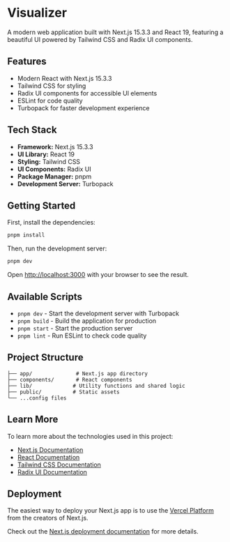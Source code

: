 # Visualizer

A modern web application built with Next.js 15.3.3 and React 19, featuring a beautiful UI powered by Tailwind CSS and Radix UI components.

## Features

- Modern React with Next.js 15.3.3
- Tailwind CSS for styling
- Radix UI components for accessible UI elements
- ESLint for code quality
- Turbopack for faster development experience

## Tech Stack

- **Framework:** Next.js 15.3.3
- **UI Library:** React 19
- **Styling:** Tailwind CSS
- **UI Components:** Radix UI
- **Package Manager:** pnpm
- **Development Server:** Turbopack

## Getting Started

First, install the dependencies:

```bash
pnpm install
```

Then, run the development server:

```bash
pnpm dev
```

Open [http://localhost:3000](http://localhost:3000) with your browser to see the result.

## Available Scripts

- `pnpm dev` - Start the development server with Turbopack
- `pnpm build` - Build the application for production
- `pnpm start` - Start the production server
- `pnpm lint` - Run ESLint to check code quality

## Project Structure

```
├── app/              # Next.js app directory
├── components/       # React components
├── lib/             # Utility functions and shared logic
├── public/          # Static assets
└── ...config files
```

## Learn More

To learn more about the technologies used in this project:

- [Next.js Documentation](https://nextjs.org/docs)
- [React Documentation](https://react.dev)
- [Tailwind CSS Documentation](https://tailwindcss.com/docs)
- [Radix UI Documentation](https://www.radix-ui.com/docs)

## Deployment

The easiest way to deploy your Next.js app is to use the [Vercel Platform](https://vercel.com/new?utm_medium=default-template&filter=next.js&utm_source=create-next-app&utm_campaign=create-next-app-readme) from the creators of Next.js.

Check out the [Next.js deployment documentation](https://nextjs.org/docs/app/building-your-application/deploying) for more details.
